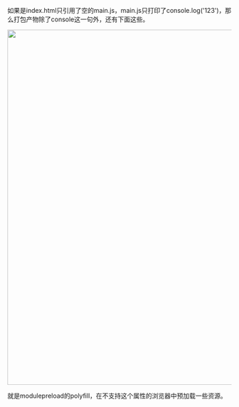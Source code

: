 如果是index.html只引用了空的main.js，main.js只打印了console.log('123')，那么打包产物除了console这一句外，还有下面这些。

<img src="https://mike-1255355338.cos.ap-guangzhou.myqcloud.com/article/2022/7/vite-build-code.jpeg" width="800">

就是modulepreload的polyfill，在不支持这个属性的浏览器中预加载一些资源。




